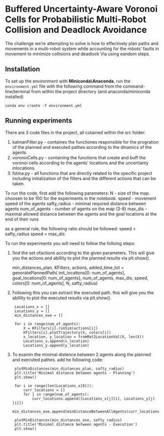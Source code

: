 # Buffered Uncertainty-Aware Voronoi Cells for Probabilistic Multi-Robot Collision and Deadlock Avoidance

The challenge we’re attempting to solve is how to effectively plan paths and movements in a multi-robot system while accounting for the robots’ faults in movement to minimize collisions and deadlock Via using eandom steps.

## Installation

To set up the environment with __Miniconda\Anaconda__, run the `environment.yml` file with the following command from the command-line/terminal from within the project directory (and anaconda/miniconda installed)

```
conda env create -f environment.yml
```

## Running experiments

There are 3 code files in the project, all cotained within the src folder:
1. kalmanFilter.py - containes the functiones responsible for the progration of the planned and executed pathes according to the dinamics of the agents.
2. voronoiCells.py - containing the functions that create and buff the voronoi cells according to the agents' locations and the uncertianty inlocations.
3. fstma.py - all functions that are directly related to the specific project including initialization of the filters and the different actions that can be taken.

To run the code, first add the following parameters:
    N - size of the map. choosen to be 100 for the experiments in the notebook.
    speed - movement speed of the agents
    safty_radius - minimal required distance between agents
    num_of_agents - number of agents on the map (3-8)
    max_dis - maximal allowed distance between the agents and the goal locations at the end of their runs
    
as a general rule, the following ratio should be followed:
    speed < safty_radius
    speed < max_dis
    
To run the experiments you will need to follow the folloing steps:
1. find the set ofactions according to the given parameters. 
This will give you the actions and abillity to plot the planned results via plt.show().

    min_distances_plan, KFilters, actions, added_time_tot = genoratePlannedPath(
            init_locations[0: num_of_agents], goal_locations[0: num_of_agents],
            num_of_agents, max_dis, speed, colors[0: num_of_agents], N, safty_radius)
2. Following this you can extract the executed path.
this will give you the abillity to plot the executed results via plt.show().

        Locations_x = []
        Locations_y = []
        min_distances_exe = []

        for i in range(num_of_agents):
            X = KFilters[i].runSim(actions[i])
            KFilters[i].plotTrajectory(X, colors[i])
            x_location, y_location = fromMat2LocationVal(X, len(X))
            Locations_x.append(x_location)
            Locations_y.append(y_location)
    
3. To examin the minimal distence between 2 agents along the planned and executed pathes. add he following code:

        plotMinDistances(min_distances_plan, safty_radius)
        plt.title('Minimal distance between agents - Planning')
        plt.show()

        for i in range(len(Locations_x[0])):
            curr_locations = []
            for j in range(num_of_agents):
                curr_locations.append([Locations_x[j][i], Locations_y[j][i]])
            min_distances_exe.append(minDistanceBetweenAllAgents(curr_locations))

        plotMinDistances(min_distances_exe, safty_radius)
        plt.title('Minimal distance between agents - Execution')
        plt.show()

